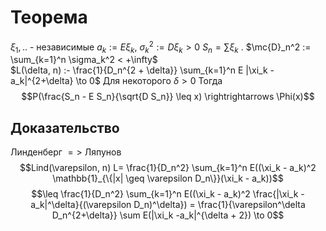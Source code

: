 # Теорема
$\xi_1, ..$ - независимые
$a_k := E \xi_k$, $\sigma_k^2 := D\xi_k > 0$  $S_n = \sum \xi_k$ . $\mc{D}_n^2 := \sum_{k=1}^n \sigma_k^2 < +\infty$  
$L(\delta, n) :- \frac{1}{D_n^{2 + \delta}} \sum_{k=1}^n E |\xi_k - a_k|^{2+\delta} \to 0$  Для некоторого $\delta > 0$
Тогда $$P(\frac{S_n - E S_n}{\sqrt{D S_n}} \leq x) \rightrightarrows \Phi(x)$$
## Доказательство
Линденберг $=>$ Ляпунов
$$Lind(\varepsilon, n) L= \frac{1}{D_n^2} \sum_{k=1}^n E((\xi_k - a_k)^2 \mathbb{1}_{\{|x| \geq \varepsilon D_n\}}(\xi_k - a_k))$$
$$\leq \frac{1}{D_n^2} \sum_{k=1}^n E((\xi_k - a_k)^2 \frac{|\xi_k - a_k|^\delta}{(\varepsilon D_n)^\delta}) = \frac{1}{\varepsilon^\delta D_n^{2+\delta}} \sum E(|\xi_k -a_k|^{\delta + 2}) \to 0$$